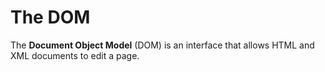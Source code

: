 # The DOM

The **Document Object Model** (DOM) is an interface that allows HTML and XML documents to edit a page.